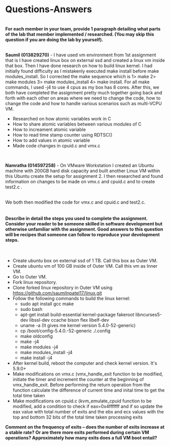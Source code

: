 
<h1>Questions-Answers</h1><br/>
<b>For each member in your team, provide 1 paragraph detailing what parts of the lab that member implemented / researched. (You may skip this question if you are doing the lab by yourself).</b><br/><br/>

<b>Saumil (013829270)</b> - I have used vm environment from 1st assignment that is I have created linux box on external ssd and created a linux vm inside that box. Then I have done research on how to build linux kernel. I had initially found difficulty as I mistakenly executed make install before make modules_install. So I corrected the make sequence which is 1> make 2> make modules 3> make modules_install 4> make install. For all make commands, I used -j4 to use 4 cpus as my box has 8 cores. After this, we both have completed the assignment pretty much together going back and forth with each other on areas where we need to change the code, how to change the code and how to handle various scenarios such as multi-VCPU VM.

- Researched on how atomic variables work in C
- How to share atomic variables between various modules of C
- How to increament atomic variable
- How to read time stamp counter using RDTSC()
- How to add values in atomic variable
- Made code changes in cpuid.c and vmx.c

<br/>

<b>Namratha (014597258)</b> - On VMware Workstation I created an Ubuntu machine with 200GB hard disk capacity and built another Linux VM within this Ubuntu create the setup for assignment 2. I then researched and found information on changes to be made on vmx.c and cpuid.c and to create test2.c .
<br/>
<br/>


We both then modified the code for vmx.c and cpuid.c and test2.c.
<br/>
<br/>
<br/>
<b>Describe in detail the steps you used to complete the assignment. Consider your reader to be someone skilled in software development but otherwise unfamiliar with the assignment. Good answers to this question will be recipes that someone can follow to reproduce your development steps.</b><br/><br/><br/>

- Create ubuntu box on external ssd of 1 TB. Call this box as Outer VM.<br/>
- Create ubuntu vm of 100 GB inside of Outer VM. Call this vm as Inner VM.<br/>
- Go to Outer VM.<br/>
- Fork linux repository.<br/>
- Clone forked linux repository in Outer VM using https://github.com/saumilnpatel17/linux.git<br/>
- Follow the following commands to build the linux kernel:<br/>
  - sudo apt install gcc make<br/>
  - sudo bash<br/>
  - apt-get install build-essential kernel-package fakeroot libncurses5-dev libssl-dev ccache bison flex libelf-dev<br/>
  - uname -a (It gives me kernel version 5.4.0-52-generic)<br/>
  - cp /boot/config-5.4.0.-52-generic ./.config<br/>
  - make oldconfig<br/>
  - make -j4<br/>
  - make modules -j4<br/>
  - make modules_install -j4<br/>
  - make install -j4<br/>
- After kernel build, reboot the computer and check kernel version. It's 5.9.0+<br/>
- Make modifications on vmx.c (vmx_handle_exit function to be modified, initiate the timer and increment the counter at the beginning of vmx_handle_exit. Before performing the return operation from the function calculate the difference of current time and inital time to get the total time taken<br/>
- Make modifications on cpuid.c (kvm_emulate_cpuid function to be modified, add a condition to check if eax=0x4fffffff and if so update the eax value with total number of exits and the ebx and ecx values with the top and bottom 32 bits of the total time taken processing exits<br/>

<b>Comment on the frequency of exits – does the number of exits increase at a stable rate? Or are there more exits performed during certain VM operations? Approximately how many exits does a full VM boot entail?</b>
